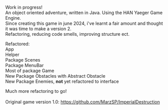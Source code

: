 Work in progress!<br>
An object oriented adventure, written in Java. Using the HAN Yaeger Game Engine.<br>
Since creating this game in june 2024, i've learnt a fair amount and thought it was time to make a version 2. <br> Refactoring, reducing code smells, improving structure ect. <br>

Refactored:<br>
App<br>
Helper<br>
Package Scenes <br>
Package MenuBar <br>
Most of package Game <br>
New Package Obstacles with Abstract Obstacle <br> 
New Package Enemies, **not** yet refactored to interface <br>

Much more refactoring to go!<br>
<br>
Original game version 1.0:
https://github.com/MarzSP/ImperialDestruction
